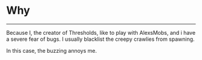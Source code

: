 Why
=
____
Because I, the creator of Thresholds, like to play with AlexsMobs, and i have a severe fear of bugs. I usually blacklist the creepy crawlies from spawning.

In this case, the buzzing annoys me.